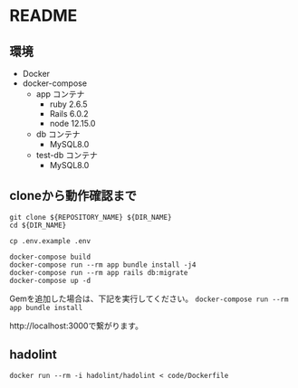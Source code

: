 # README

## 環境

- Docker
- docker-compose
  - app コンテナ
    - ruby 2.6.5
    - Rails 6.0.2
    - node 12.15.0
  - db コンテナ
    - MySQL8.0
  - test-db コンテナ
    - MySQL8.0

## cloneから動作確認まで

```
git clone ${REPOSITORY_NAME} ${DIR_NAME}
cd ${DIR_NAME}

cp .env.example .env

docker-compose build
docker-compose run --rm app bundle install -j4
docker-compose run --rm app rails db:migrate
docker-compose up -d
```

Gemを追加した場合は、下記を実行してください。
`docker-compose run --rm app bundle install`

http://localhost:3000で繋がります。

## hadolint

`docker run --rm -i hadolint/hadolint < code/Dockerfile`